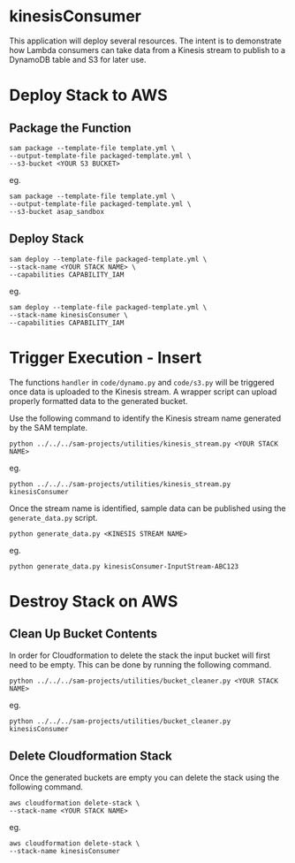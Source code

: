 # kinesisConsumer

This application will deploy several resources.  The intent is to demonstrate how Lambda consumers can take data from a Kinesis stream to publish to a DynamoDB table and S3 for later use.

# Deploy Stack to AWS

## Package the Function

```
sam package --template-file template.yml \
--output-template-file packaged-template.yml \
--s3-bucket <YOUR S3 BUCKET>
```

eg.

```
sam package --template-file template.yml \
--output-template-file packaged-template.yml \
--s3-bucket asap_sandbox
```

## Deploy Stack

```
sam deploy --template-file packaged-template.yml \
--stack-name <YOUR STACK NAME> \
--capabilities CAPABILITY_IAM
```

eg.

```
sam deploy --template-file packaged-template.yml \
--stack-name kinesisConsumer \
--capabilities CAPABILITY_IAM
```

# Trigger Execution - Insert

The functions `handler` in `code/dynamo.py` and `code/s3.py` will be triggered once data is uploaded to the Kinesis stream.  A wrapper script can upload properly formatted data to the generated bucket.

Use the following command to identify the Kinesis stream name generated by the SAM template. 

```
python ../../../sam-projects/utilities/kinesis_stream.py <YOUR STACK NAME>
```

eg.

```
python ../../../sam-projects/utilities/kinesis_stream.py kinesisConsumer
```

Once the stream name is identified, sample data can be published using the `generate_data.py` script.

```
python generate_data.py <KINESIS STREAM NAME>
```

eg.

```
python generate_data.py kinesisConsumer-InputStream-ABC123
```


# Destroy Stack on AWS

## Clean Up Bucket Contents

In order for Cloudformation to delete the stack the input bucket will first need to be empty.  This can be done by running the following command.

```
python ../../../sam-projects/utilities/bucket_cleaner.py <YOUR STACK NAME>
```

eg.

```
python ../../../sam-projects/utilities/bucket_cleaner.py kinesisConsumer
```

## Delete Cloudformation Stack

Once the generated buckets are empty you can delete the stack using the following command.

```
aws cloudformation delete-stack \
--stack-name <YOUR STACK NAME>
```

eg.

```
aws cloudformation delete-stack \
--stack-name kinesisConsumer
```
